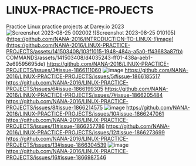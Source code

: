 # LINUX-PRACTICE-PROJECTS
Practice Linux practice projects at Darey.io 2023
![Screenshot 2023-08-25 002002](https://github.com/NANA-2016/LINUX-PRACTICE-PROJECTS/assets/141503408/81d685d3-e47b-42ac-b594-abdec7a13ea7)
![Screenshot 2023-08-25 010105](https://github.com/NANA-2016/INTRODUCTION-TO-LINUX-![image](https://github.com/NANA-2016/LINUX-PRACTICE-PROJECTS/assets/141503408/103f1015-1948-484a-a5a0-ff43683a87fb)
COMMANDS/assets/141503408/d4035243-ff01-438a-aeb1-2e69595695de)
https://github.com/NANA-2016/LINUX-PRACTICE-PROJECTS/issues/3#issue-1866111060
![image](https://github.com/NANA-2016/LINUX-PRACTICE-PROJECTS/assets/141503408/0898e099-0556-4d44-a891-4d81699b1c9d)
https://github.com/NANA-2016/LINUX-PRACTICE-PROJECTS/issues/5#issue-1866185517
https://github.com/NANA-2016/LINUX-PRACTICE-PROJECTS/issues/6#issue-1866199305
https://github.com/NANA-2016/LINUX-PRACTICE-PROJECTS/issues/7#issue-1866205484
https://github.com/NANA-2016/LINUX-PRACTICE-PROJECTS/issues/8#issue-1866214575
![image](https://github.com/NANA-2016/LINUX-PRACTICE-PROJECTS/assets/141503408/0b47539a-0d7c-4b32-9ea4-97672ada172c)
https://github.com/NANA-2016/LINUX-PRACTICE-PROJECTS/issues/10#issue-1866247061
https://github.com/NANA-2016/LINUX-PRACTICE-PROJECTS/issues/11#issue-1866257786
https://github.com/NANA-2016/LINUX-PRACTICE-PROJECTS/issues/12#issue-1866273699
https://github.com/NANA-2016/LINUX-PRACTICE-PROJECTS/issues/13#issue-1866304539
![image](https://github.com/NANA-2016/LINUX-PRACTICE-PROJECTS/assets/141503408/b6b09ac3-4bba-44ce-b220-02cee214654d)
https://github.com/NANA-2016/LINUX-PRACTICE-PROJECTS/issues/16#issue-1866987546
